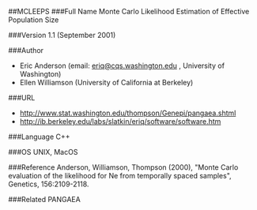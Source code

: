 ##MCLEEPS
###Full Name
Monte Carlo Likelihood Estimation of Effective Population Size

###Version
1.1 (September 2001)

###Author
* Eric Anderson (email: eriq@cqs.washington.edu , University of Washington)
* Ellen Williamson (University of California at Berkeley)

###URL
* http://www.stat.washington.edu/thompson/Genepi/pangaea.shtml
* http://ib.berkeley.edu/labs/slatkin/eriq/software/software.htm

###Language
C++

###OS
UNIX, MacOS

###Reference
Anderson, Williamson, Thompson (2000), "Monte Carlo evaluation of the likelihood for Ne from temporally spaced samples", Genetics, 156:2109-2118.

###Related
PANGAEA



